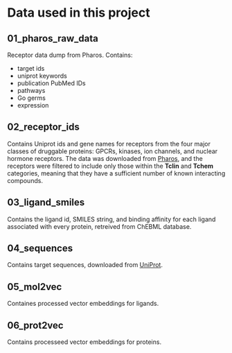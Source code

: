 # Data used in this project

## 01_pharos_raw_data
Receptor data dump from Pharos. Contains:
 - target ids
 - uniprot keywords
 - publication PubMed IDs
 - pathways
 - Go germs
 - expression

## 02_receptor_ids
Contains Uniprot ids and gene names for receptors from the four major classes of druggable proteins: GPCRs, kinases, ion channels, and nuclear hormone receptors. The data was downloaded from [Pharos](https://pharos.nih.gov), and the receptors were filtered to include only those within the **Tclin** and **Tchem** categories, meaning that they have a sufficient number of known interacting compounds.

## 03_ligand_smiles
Contains the ligand id, SMILES string, and binding affinity for each ligand associated with every protein, retreived from ChEBML database.

## 04_sequences
Contains target sequences, downloaded from [UniProt](http://www.uniprot.org/).

## 05_mol2vec
Containes processed vector embeddings for ligands.

## 06_prot2vec
Contains processeed vector embeddings for proteins.
